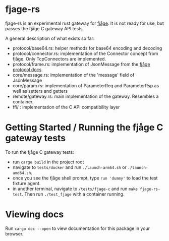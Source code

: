 # fjage-rs
fjage-rs is an experimental rust gateway for [fjåge](https://github.com/org-arl/fjage/tree/master). It is not ready for use, but passes the fjåge C gateway API tests. 

A general description of what exists so far:

- protocol/base64.rs: helper methods for base64 encoding and decoding
- protocol/connector.rs: implementation of the Connector concept from fjåge. Only TcpConnectors are implemented.
- protocol/frame.rs: implementation of JsonMessage from the [fjåge protocol docs](https://fjage.readthedocs.io/en/latest/protocol.html).
- core/message.rs: implementation of the 'message' field of JsonMessage
- core/param.rs: implementation of ParameterReq and ParameterRsp as well as setters and getters
- remote/gateway.rs: main implementation of the gateway. Resembles a container.
- ffi/ : implementation of the C API compatibility layer

# Getting Started / Running the fjåge C gateway tests

To run the fjåge C gateway tests:
- run `cargo build` in the project root
- navigate to `tests/docker` and run `./launch-arm64.sh` or `./launch-amd64.sh`. 
- once you see the fjåge shell prompt, type `run 'dummy'` to load the test fixture agent.
- in another terminal, navigate to `/tests/fjage-c` and run `make fjage-rs-test`. Then run `./test_fjage` with a container running.

# Viewing docs

Run `cargo doc --open` to view documentation for this package in your browser. 